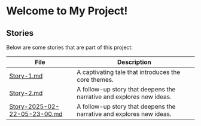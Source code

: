 # Welcome to My Project!

## Stories

Below are some stories that are part of this project:

| File | Description |
| --- | --- |
| [Story-1.md](./story/Story-1.md) | A captivating tale that introduces the core themes. |
| [Story-2.md](./story/Story-2.md) | A follow-up story that deepens the narrative and explores new ideas. |
[ Story-2025-02-22-05-23-00.md ]( Story-2025-02-22-05-23-00.md) | A follow-up story that deepens the narrative and explores new ideas. |